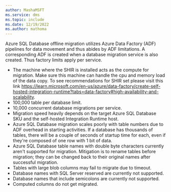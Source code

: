 ```yaml
---
author: MashaMSFT
ms.service: dms
ms.topic: include
ms.date: 12/19/2022
ms.author: mathoma
---
```


Azure SQL Database offline migration utilizes Azure Data Factory (ADF) pipelines for data movement and thus abides by ADF limitations. A corresponding ADF is created when a database migration service is also created. Thus factory limits apply per service.

- The machine where the SHIR is installed acts as the compute for migration. Make sure this machine can handle the cpu and memory load of the data copy. To see recommendations for SHIR set please visit this link https://learn.microsoft.com/en-us/azure/data-factory/create-self-hosted-integration-runtime?tabs=data-factory#high-availability-and-scalability. 
- 100,000 table per database limit.
- 10,000 concurrent database migrations per service.
- Migration speed heavily depends on the target Azure SQL Database SKU and the self-hosted Integration Runtime host.
- Azure SQL Database migration scales poorly with table numbers due to ADF overhead in starting activities. If a database has thousands of tables, there will be a couple of seconds of startup time for each, even if they're composed of one row with 1 bit of data.
- Azure SQL Database table names with double byte characters currently aren't supported for migration. Mitigation is to rename tables before migration; they can be changed back to their original names after successful migration.
- Tables with large blob columns may fail to migrate due to timeout.
- Database names with SQL Server reserved are currently not supported.
- Database names that include semicolons are currently not supported.
- Computed columns do not get migrated.